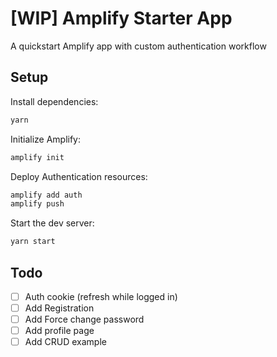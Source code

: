 # [WIP] Amplify Starter App

A quickstart Amplify app with custom authentication workflow

## Setup

Install dependencies:
```sh
yarn
```

Initialize Amplify:
```sh
amplify init
```

Deploy Authentication resources:
```sh
amplify add auth
amplify push
```

Start the dev server:
```sh
yarn start
```

## Todo

- [ ] Auth cookie (refresh while logged in)
- [ ] Add Registration
- [ ] Add Force change password
- [ ] Add profile page
- [ ] Add CRUD example
